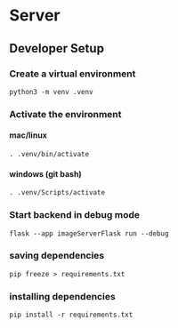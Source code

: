 # Server

## Developer Setup
### Create a virtual environment
    python3 -m venv .venv

### Activate the environment
#### mac/linux
    . .venv/bin/activate

#### windows (git bash)
    . .venv/Scripts/activate

### Start backend in debug mode
    flask --app imageServerFlask run --debug

### saving dependencies
    pip freeze > requirements.txt

### installing dependencies
    pip install -r requirements.txt